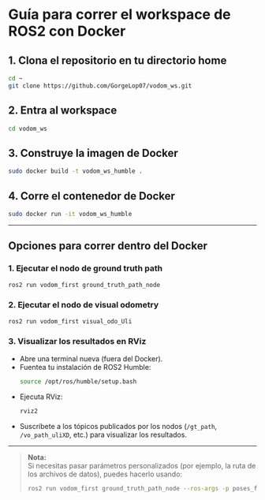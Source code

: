 # Guía para correr el workspace de ROS2 con Docker

## 1. Clona el repositorio en tu directorio home

```bash
cd ~
git clone https://github.com/GorgeLop07/vodom_ws.git
```

## 2. Entra al workspace

```bash
cd vodom_ws
```

## 3. Construye la imagen de Docker

```bash
sudo docker build -t vodom_ws_humble .
```

## 4. Corre el contenedor de Docker

```bash
sudo docker run -it vodom_ws_humble
```

---

## Opciones para correr dentro del Docker

### 1. Ejecutar el nodo de ground truth path

```bash
ros2 run vodom_first ground_truth_path_node
```

### 2. Ejecutar el nodo de visual odometry

```bash
ros2 run vodom_first visual_odo_Uli
```

### 3. Visualizar los resultados en RViz

- Abre una terminal nueva (fuera del Docker).
- Fuentea tu instalación de ROS2 Humble:
	```bash
	source /opt/ros/humble/setup.bash
	```
- Ejecuta RViz:
	```bash
	rviz2
	```
- Suscríbete a los tópicos publicados por los nodos (`/gt_path`, `/vo_path_uliXD`, etc.) para visualizar los resultados.

---

> **Nota:**  
> Si necesitas pasar parámetros personalizados (por ejemplo, la ruta de los archivos de datos), puedes hacerlo usando:
> ```bash
> ros2 run vodom_first ground_truth_path_node --ros-args -p poses_file:=src/vodom_first/KITTI_sequence_2/poses.txt
> ```
